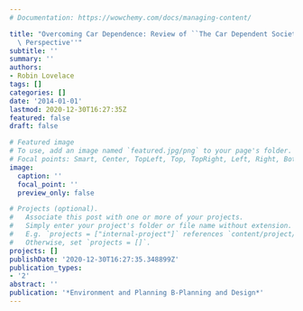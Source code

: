 ```yaml
---
# Documentation: https://wowchemy.com/docs/managing-content/

title: "Overcoming Car Dependence: Review of ``The Car Dependent Society– a European\
  \ Perspective''"
subtitle: ''
summary: ''
authors:
- Robin Lovelace
tags: []
categories: []
date: '2014-01-01'
lastmod: 2020-12-30T16:27:35Z
featured: false
draft: false

# Featured image
# To use, add an image named `featured.jpg/png` to your page's folder.
# Focal points: Smart, Center, TopLeft, Top, TopRight, Left, Right, BottomLeft, Bottom, BottomRight.
image:
  caption: ''
  focal_point: ''
  preview_only: false

# Projects (optional).
#   Associate this post with one or more of your projects.
#   Simply enter your project's folder or file name without extension.
#   E.g. `projects = ["internal-project"]` references `content/project/deep-learning/index.md`.
#   Otherwise, set `projects = []`.
projects: []
publishDate: '2020-12-30T16:27:35.348899Z'
publication_types:
- '2'
abstract: ''
publication: '*Environment and Planning B-Planning and Design*'
---
```

